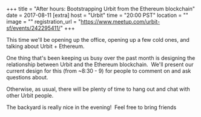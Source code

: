 
+++
title = "After hours: Bootstrapping Urbit from the Ethereum blockchain"
date = 2017-08-11
[extra]
host = "Urbit"
time = "20:00 PST"
location = ""
image = ""
registration_url = "https://www.meetup.com/urbit-sf/events/242295411/"
+++

<p>This time we'll be opening up the office, opening up a few cold ones, and talking about Urbit + Ethereum.</p> <p>One thing that's been keeping us busy over the past month is designing the relationship between Urbit and the Ethereum blockchain.  We'll present our current design for this (from ~8:30 - 9) for people to comment on and ask questions about.</p> <p>Otherwise, as usual, there will be plenty of time to hang out and chat with other Urbit people.  </p> <p>The backyard is really nice in the evening!  Feel free to bring friends</p> 
